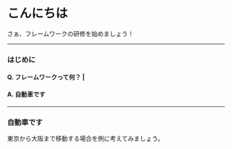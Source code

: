 # こんにちは

さぁ、フレームワークの研修を始めましょう！

---

### はじめに

#### Q. フレームワークって何？ |
#### A. 自動車です

---

### 自動車です

東京から大阪まで移動する場合を例に考えてみましょう。
